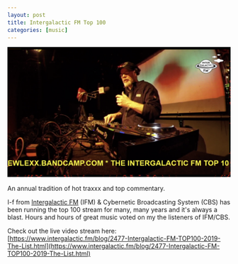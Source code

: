 ```yaml
---
layout: post
title: Intergalactic FM Top 100
categories: [music]
---
```


![I-f rocking the IFM Top 100](/images/ifm-100.png)

An annual tradition of hot traxxx and top commentary. 

I-f from [Intergalactic FM](https://www.intergalactic.fm/) (IFM) & Cybernetic Broadcasting System (CBS) has been running the top 100 stream for many, many years and it's always a blast. Hours and hours of great music voted on my the listeners of IFM/CBS.

Check out the live video stream here: [https://www.intergalactic.fm/blog/2477-Intergalactic-FM-TOP100-2019-The-List.html](https://www.intergalactic.fm/blog/2477-Intergalactic-FM-TOP100-2019-The-List.html)
